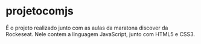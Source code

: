 # projetocomjs
É o projeto realizado junto com as aulas da maratona discover da Rockeseat. Nele contem a linguagem JavaScript, junto com HTML5 e CSS3.
